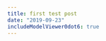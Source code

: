 ```yaml
---
title: first test post
date: "2019-09-23"
includeModelViewer0dot6: true
---
```


<model-viewer ar src="https://cwervo-assets.netlify.com/models/cwervo/logo.glb" ios-src="https://cwervo-assets.netlify.com/models/cwervo/logo-3m-scaled.usdz" auto-rotate camera-controls background-color="#2EAFAC">
        </model-viewer>

